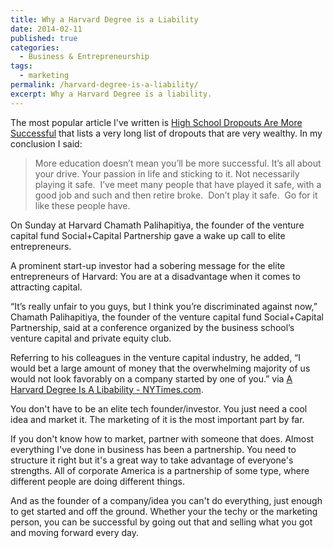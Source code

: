 ```yaml
---
title: Why a Harvard Degree is a Liability
date: 2014-02-11
published: true
categories:
  - Business & Entrepreneurship
tags:
  - marketing
permalink: /harvard-degree-is-a-liability/
excerpt: Why a Harvard Degree is a liability.
---
```

The most popular article I've written is [High School Dropouts Are More Successful](/high-school-dropouts-are-more-successful/) that lists a very long list of dropouts that are very wealthy. In my conclusion I said:

> More education doesn’t mean you’ll be more successful. It’s all about your drive. Your passion in life and sticking to it. Not necessarily playing it safe.  I’ve meet many people that have played it safe, with a good job and such and then retire broke.  Don’t play it safe.  Go for it like these people have.

On Sunday at Harvard Chamath Palihapitiya, the founder of the venture capital fund Social+Capital Partnership gave a wake up call to elite entrepreneurs.

A prominent start-up investor had a sobering message for the elite entrepreneurs of Harvard: You are at a disadvantage when it comes to attracting capital.

“It’s really unfair to you guys, but I think you’re discriminated against now,” Chamath Palihapitiya, the founder of the venture capital fund Social+Capital Partnership, said at a conference organized by the business school’s venture capital and private equity club.

Referring to his colleagues in the venture capital industry, he added, “I would bet a large amount of money that the overwhelming majority of us would not look favorably on a company started by one of you.”
via [A Harvard Degree Is A Libability - NYTimes.com](http://dealbook.nytimes.com/2014/02/10/tech-investor-to-entrepreneurs-a-harvard-degree-is-a-liability/?_php=true&amp;_type=blogs&amp;_r=0).

You don't have to be an elite tech founder/investor. You just need a cool idea and market it. The marketing of it is the most important part by far.

If you don't know how to market, partner with someone that does. Almost everything I've done in business has been a partnership. You need to structure it right but it's a great way to take advantage of everyone's strengths. All of corporate America is a partnership of some type, where different people are doing different things.

And as the founder of a company/idea you can't do everything, just enough to get started and off the ground. Whether your the techy or the marketing person, you can be successful by going out that and selling what you got and moving forward every day.
